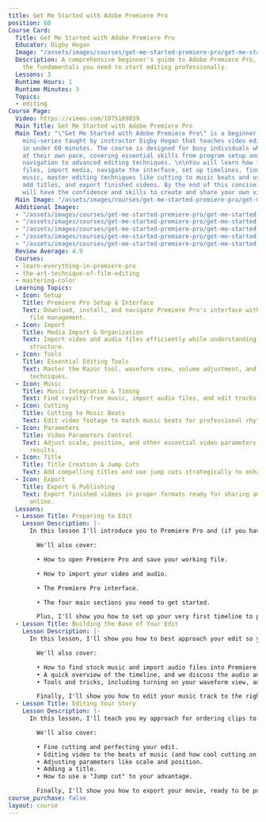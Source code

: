 ```yaml
---
title: Get Me Started with Adobe Premiere Pro
position: 60
Course Card:
  Title: Get Me Started with Adobe Premiere Pro
  Educator: Digby Hogan
  Image: "/assets/images/courses/get-me-started-premiere-pro/get-me-started-premiere-pro.jpg"
  Description: A comprehensive beginner's guide to Adobe Premiere Pro, covering all
    the fundamentals you need to start editing professionally.
  Lessons: 3
  Runtime Hours: 1
  Runtime Minutes: 3
  Topics:
  - editing
Course Page:
  Video: https://vimeo.com/1075189839
  Main Title: Get Me Started with Adobe Premiere Pro
  Main Text: "\"Get Me Started with Adobe Premiere Pro\" is a beginner-friendly, three-part
    mini-series taught by instructor Digby Hogan that teaches video editing fundamentals
    in under 60 minutes. The course is designed for busy individuals who want to learn
    at their own pace, covering essential skills from program setup and interface
    navigation to advanced editing techniques. \n\nYou will learn how to manage project
    files, import media, navigate the interface, set up timelines, find royalty-free
    music, master editing techniques like cutting to music beats and using jump cuts,
    add titles, and export finished videos. By the end of this concise course, you
    will have the confidence and skills to create and share your own video stories."
  Main Image: "/assets/images/courses/get-me-started-premiere-pro/get-me-started-premiere-pro-1.jpg"
  Additional Images:
  - "/assets/images/courses/get-me-started-premiere-pro/get-me-started-premiere-pro-2.jpg"
  - "/assets/images/courses/get-me-started-premiere-pro/get-me-started-premiere-pro-3.jpg"
  - "/assets/images/courses/get-me-started-premiere-pro/get-me-started-premiere-pro-4.jpg"
  - "/assets/images/courses/get-me-started-premiere-pro/get-me-started-premiere-pro-5.jpg"
  - "/assets/images/courses/get-me-started-premiere-pro/get-me-started-premiere-pro-6.jpg"
  Review Average: 4.9
  Courses:
  - learn-everything-in-premiere-pro
  - the-art-technique-of-film-editing
  - mastering-color
  Learning Topics:
  - Icon: Setup
    Title: Premiere Pro Setup & Interface
    Text: Download, install, and navigate Premiere Pro's interface with proper project
      file management.
  - Icon: Import
    Title: Media Import & Organization
    Text: Import video and audio files efficiently while understanding the timeline
      structure.
  - Icon: Tools
    Title: Essential Editing Tools
    Text: Master the Razor tool, waveform view, volume adjustment, and basic editing
      techniques.
  - Icon: Music
    Title: Music Integration & Timing
    Text: Find royalty-free music, import audio files, and edit tracks to proper lengths.
  - Icon: Cutting
    Title: Cutting to Music Beats
    Text: Edit video footage to match music beats for professional rhythm and pacing.
  - Icon: Parameters
    Title: Video Parameters Control
    Text: Adjust scale, position, and other essential video parameters for professional
      results.
  - Icon: Title
    Title: Title Creation & Jump Cuts
    Text: Add compelling titles and use jump cuts strategically to enhance storytelling.
  - Icon: Export
    Title: Export & Publishing
    Text: Export finished videos in proper formats ready for sharing and publishing
      online.
  Lessons:
  - Lesson Title: Preparing to Edit
    Lesson Description: |-
      In this lesson I'll introduce you to Premiere Pro and (if you haven't already) show you where to find and download the program. You'll be best friends in no time.

        We'll also cover:

        • How to open Premiere Pro and save your working file.

        • How to import your video and audio.

        • The Premiere Pro interface.

        • The four main sections you need to get started.

        Plus, I'll show you how to set up your very first timeline to prepare for our editing magic. See you in the classroom!
  - Lesson Title: Building the Base of Your Edit
    Lesson Description: |-
      In this lesson, I'll show you how to best approach your edit so you can achieve an awesome end result.

        We'll also cover:

        • How to find stock music and import audio files into Premiere Pro.
        • A quick overview of the timeline, and we discuss the audio and video sections within.
        • Tools and tricks, including turning on your waveform view, adjusting the volume of clips and using the "Razor" tool to cut video and audio files.

        Finally, I'll show you how to edit your music track to the right length. This will set us up to edit our pictures to in the next lesson. See you in the classroom!
  - Lesson Title: Editing Your Story
    Lesson Description: |-
      In this lesson, I'll teach you my approach for ordering clips to best tell your story. A linear edit (sequential footage) is a common approach for many beginners. I'll show you how to sift through content to achieve the best results in lightning speed!

        We'll also cover:

        • Fine cutting and perfecting your edit.
        • Editing video to the beats of music (and how cool cutting on the beat can be!)
        • Adjusting parameters like scale and position.
        • Adding a title.
        • How to use a "Jump cut" to your advantage.

        Finally, I'll show you how to export your movie, ready to be published. See you in the classroom!
course_purchase: false
layout: course
---
```


